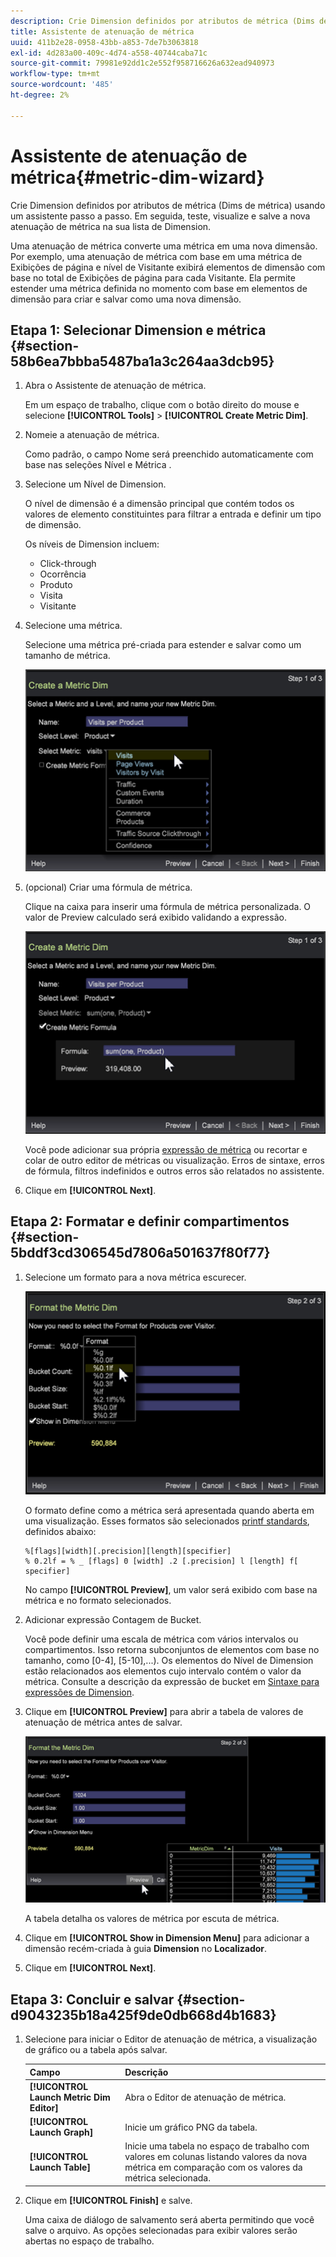```yaml
---
description: Crie Dimension definidos por atributos de métrica (Dims de métrica) usando um assistente passo a passo. Em seguida, teste, visualize e salve a nova atenuação de métrica na sua lista de Dimension.
title: Assistente de atenuação de métrica
uuid: 411b2e28-0958-43bb-a853-7de7b3063818
exl-id: 4d283a00-409c-4d74-a558-40744caba71c
source-git-commit: 79981e92dd1c2e552f958716626a632ead940973
workflow-type: tm+mt
source-wordcount: '485'
ht-degree: 2%

---
```


# Assistente de atenuação de métrica{#metric-dim-wizard}

Crie Dimension definidos por atributos de métrica (Dims de métrica) usando um assistente passo a passo. Em seguida, teste, visualize e salve a nova atenuação de métrica na sua lista de Dimension.

Uma atenuação de métrica converte uma métrica em uma nova dimensão. Por exemplo, uma atenuação de métrica com base em uma métrica de Exibições de página e nível de Visitante exibirá elementos de dimensão com base no total de Exibições de página para cada Visitante. Ela permite estender uma métrica definida no momento com base em elementos de dimensão para criar e salvar como uma nova dimensão.

## Etapa 1: Selecionar Dimension e métrica {#section-58b6ea7bbba5487ba1a3c264aa3dcb95}

1. Abra o Assistente de atenuação de métrica.

   Em um espaço de trabalho, clique com o botão direito do mouse e selecione **[!UICONTROL Tools]** > **[!UICONTROL Create Metric Dim]**.

1. Nomeie a atenuação de métrica.

   Como padrão, o campo Nome será preenchido automaticamente com base nas seleções Nível e Métrica .

1. Selecione um Nível de Dimension.

   O nível de dimensão é a dimensão principal que contém todos os valores de elemento constituintes para filtrar a entrada e definir um tipo de dimensão.

   Os níveis de Dimension incluem:

   * Click-through
   * Ocorrência
   * Produto
   * Visita
   * Visitante

1. Selecione uma métrica.

   Selecione uma métrica pré-criada para estender e salvar como um tamanho de métrica.

   ![](assets/6_4_workstation_metricdim_metric.png)

1. (opcional) Criar uma fórmula de métrica.

   Clique na caixa para inserir uma fórmula de métrica personalizada. O valor de Preview calculado será exibido validando a expressão.

   ![](assets/6_4_workstation_metricdim_create_metric.png)

   Você pode adicionar sua própria [expressão de métrica](https://experienceleague.adobe.com/docs/data-workbench/using/client/qry-lang-syntx/c-syntx-mtrc-exp.html) ou recortar e colar de outro editor de métricas ou visualização. Erros de sintaxe, erros de fórmula, filtros indefinidos e outros erros são relatados no assistente.

1. Clique em **[!UICONTROL Next]**.

## Etapa 2: Formatar e definir compartimentos {#section-5bddf3cd306545d7806a501637f80f77}

1. Selecione um formato para a nova métrica escurecer.

   ![](assets/6_4_workstation_metricdim_format_metric.png)

   O formato define como a métrica será apresentada quando aberta em uma visualização. Esses formatos são selecionados [printf standards](https://www.cplusplus.com/reference/cstdio/printf/), definidos abaixo:

   ```
   %[flags][width][.precision][length][specifier]
   % 0.2lf = % _ [flags] 0 [width] .2 [.precision] l [length] f[ specifier]
   ```

   No campo **[!UICONTROL Preview]**, um valor será exibido com base na métrica e no formato selecionados.

1. Adicionar expressão Contagem de Bucket.

   Você pode definir uma escala de métrica com vários intervalos ou compartimentos. Isso retorna subconjuntos de elementos com base no tamanho, como [0-4], [5-10],...). Os elementos do Nível de Dimension estão relacionados aos elementos cujo intervalo contém o valor da métrica. Consulte a descrição da expressão de bucket em [Sintaxe para expressões de Dimension](https://experienceleague.adobe.com/docs/data-workbench/using/client/qry-lang-syntx/c-syntx-dim-exp.html).

1. Clique em **[!UICONTROL Preview]** para abrir a tabela de valores de atenuação de métrica antes de salvar.

   ![](assets/6_4_workstation_metricdim_preview.png)

   A tabela detalha os valores de métrica por escuta de métrica.

1. Clique em **[!UICONTROL Show in Dimension Menu]** para adicionar a dimensão recém-criada à guia **Dimension** no **Localizador**.

1. Clique em **[!UICONTROL Next]**.

## Etapa 3: Concluir e salvar {#section-d9043235b18a425f9de0db668d4b1683}

1. Selecione para iniciar o Editor de atenuação de métrica, a visualização de gráfico ou a tabela após salvar.

   | Campo | Descrição |
   |---|---|
   | **[!UICONTROL Launch Metric Dim Editor]** | Abra o Editor de atenuação de métrica. |
   | **[!UICONTROL Launch Graph]** | Inicie um gráfico PNG da tabela. |
   | **[!UICONTROL Launch Table]** | Inicie uma tabela no espaço de trabalho com valores em colunas listando valores da nova métrica em comparação com os valores da métrica selecionada. |

1. Clique em **[!UICONTROL Finish]** e salve.

   Uma caixa de diálogo de salvamento será aberta permitindo que você salve o arquivo. As opções selecionadas para exibir valores serão abertas no espaço de trabalho.
